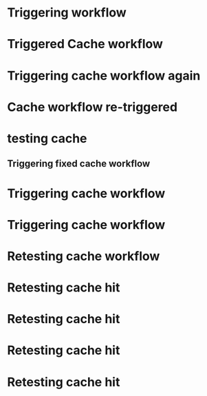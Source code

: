 # Triggering workflow
# Triggered Cache workflow
# Triggering cache workflow again
# Cache workflow re-triggered
# testing cache
## Triggering fixed cache workflow
# Triggering cache workflow
# Triggering cache workflow
# Retesting cache workflow
# Retesting cache hit
# Retesting cache hit
# Retesting cache hit
# Retesting cache hit
